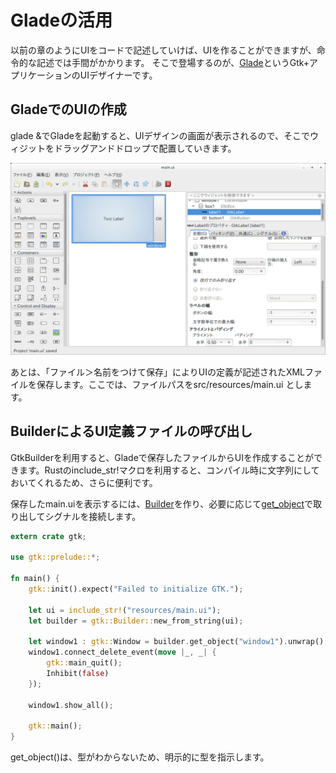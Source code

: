 # Gladeの活用
以前の章のようにUIをコードで記述していけば、UIを作ることができますが、命令的な記述では手間がかかります。
そこで登場するのが、[Glade](https://glade.gnome.org/)というGtk+アプリケーションのUIデザイナーです。

## GladeでのUIの作成
glade &でGladeを起動すると、UIデザインの画面が表示されるので、そこでウィジットをドラッグアンドドロップで配置していきます。

![glade](./images/glade.png)

あとは、「ファイル＞名前をつけて保存」によりUIの定義が記述されたXMLファイルを保存します。ここでは、ファイルパスをsrc/resources/main.ui とします。

## BuilderによるUI定義ファイルの呼び出し
GtkBuilderを利用すると、Gladeで保存したファイルからUIを作成することができます。Rustのinclude_str!マクロを利用すると、コンパイル時に文字列にしておいてくれるため、さらに便利です。

保存したmain.uiを表示するには、[Builder](http://gtk-rs.org/docs/gtk/struct.Builder.html#method.new_from_string)を作り、必要に応じて[get_object](http://gtk-rs.org/docs/gtk/struct.Builder.html#method.get_object)で取り出してシグナルを接続します。

```rust
extern crate gtk;

use gtk::prelude::*;

fn main() {
    gtk::init().expect("Failed to initialize GTK.");

    let ui = include_str!("resources/main.ui");
    let builder = gtk::Builder::new_from_string(ui);
    
    let window1 : gtk::Window = builder.get_object("window1").unwrap();
    window1.connect_delete_event(move |_, _| {
        gtk::main_quit();
        Inhibit(false)
    });

    window1.show_all();
    
    gtk::main();
}
```

get_object()は、型がわからないため、明示的に型を指示します。

